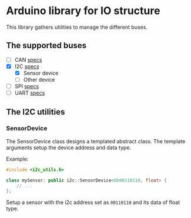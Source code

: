 # Arduino library for IO structure

This library gathers utilities to manage the different buses. 

## The supported buses

 * [ ] CAN [specs](https://en.wikipedia.org/wiki/CAN_bus)
 * [x] I2C [specs](https://en.wikipedia.org/wiki/I%C2%B2C)
   * [x] Sensor device
   * [ ] Other device
 * [ ] SPI [specs](https://en.wikipedia.org/wiki/Serial_Peripheral_Interface)
 * [ ] UART [specs](https://en.wikipedia.org/wiki/Universal_asynchronous_receiver-transmitter)
 
## The I2C utilities

### SensorDevice

The SensorDevice class designs a templated abstract class. The template arguments setup the device 
address and data type.

Example:
```c++
#include <i2c_utils.h>

class mySensor: public i2c::SensorDevice<0b00110110, float> {
	// ...
};
```
Setup a sensor with the i2c address set as `00110110` and its data of float type.
